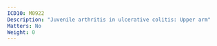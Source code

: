 ```yaml
---
ICD10: M0922
Description: "Juvenile arthritis in ulcerative colitis: Upper arm"
Matters: No
Weight: 0
---
```


